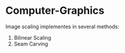 # Computer-Graphics
Image scaling
implementes in several methods:
1. Bilinear Scaling
2. Seam Carving
